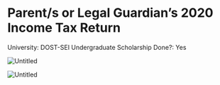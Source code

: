 # Parent/s or Legal Guardian’s 2020 Income Tax Return

University: DOST-SEI Undergraduate Scholarship
Done?: Yes

![Untitled](Parent%20s%20or%20Legal%20Guardian%E2%80%99s%202020%20Income%20Tax%20Retur%20026a81dd467d4c6d8683e34e51c11b52/Untitled.png)

![Untitled](Parent%20s%20or%20Legal%20Guardian%E2%80%99s%202020%20Income%20Tax%20Retur%20026a81dd467d4c6d8683e34e51c11b52/Untitled%201.png)